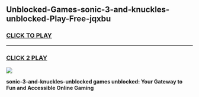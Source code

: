 
## Unblocked-Games-sonic-3-and-knuckles-unblocked-Play-Free-jqxbu
<h3>
<a href="https://premium76.site?title=sonic-3-and-knuckles-unblocked&ref=19M">CLICK TO PLAY</a></h3>
<hr>

<h3>
<a href="https://premium76.site?title=sonic-3-and-knuckles-unblocked&ref=19M">CLICK 2 PLAY</a>
  
</h3>

<a href="https://premium76.site?title=sonic-3-and-knuckles-unblocked&ref=19M"><img src="https://clearcache.store/games.png"></a>


**sonic-3-and-knuckles-unblocked games unblocked: Your Gateway to Fun and Accessible Online Gaming**
